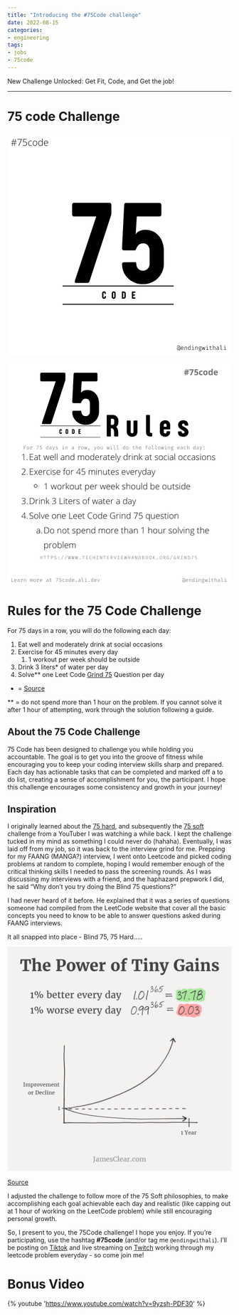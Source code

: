 ```yaml
---
title: "Introducing the #75Code challenge"
date: 2022-08-15
categories:
- engineering
tags:
- jobs
- 75code
---
```


New Challenge Unlocked: Get Fit, Code, and Get the job! 

---


# 75 code Challenge

![1.png](/assets/images/posts/2022-08-15/1.png)

![Rules of the 75 Code Challenge](/assets/images/posts/2022-08-15/2.png)

# Rules for the 75 Code Challenge
For 75 days in a row, you will do the following each day:

1. Eat well and moderately drink at social occasions
2. Exercise for 45 minutes every day
    1. 1 workout per week should be outside
3. Drink 3 liters* of water per day
4. Solve** one Leet Code [Grind 75](https://www.techinterviewhandbook.org/grind75) Question per day

* = [Source](http://mayoclinic.org/healthy-lifestyle/nutrition-and-healthy-eating/in-depth/water/art-20044256#:~:text=The%20U.S.%20National%20Academies%20of,fluids%20a%20day%20for%20women)

** = do not spend more than 1 hour on the problem. If you cannot solve it after 1 hour of attempting, work through the solution following a guide.

## About the  75 Code Challenge

75 Code has been designed to challenge you while holding you accountable. The goal is to get you into the groove of fitness while encouraging you to keep your coding interview skills sharp and prepared. Each day has actionable tasks that can be completed and marked off a to do list, creating a sense of accomplishment for you, the participant. I hope this challenge encourages some consistency and growth in your journey!

## Inspiration

I originally learned about the [75 hard](https://andyfrisella.com/pages/75hard-info), and subsequently the [75 soft](https://kimandkalee.com/health/75-soft-challenge/) challenge from a YouTuber I was watching a while back. I kept the challenge tucked in my mind as something I could never do (hahaha). Eventually, I was laid off from my job, so it was back to the interview grind for me. Prepping for my FAANG (MANGA?) interview, I went onto Leetcode and picked coding problems at random to complete, hoping I would remember enough of the critical thinking skills I needed to pass the screening rounds. As I was discussing my interviews with a friend, and the haphazard prepwork I did, he said “Why don’t you try doing the Blind 75 questions?”

I had never heard of it before. He explained that it was a series of questions someone had compiled from the LeetCode website that cover all the basic concepts you need to know to be able to answer questions asked during FAANG interviews.   

It all snapped into place - Blind 75, 75 Hard…..

![1 Percent better everyday is good](/assets/images/posts/2022-08-15/tiny-gains-graph.jpeg)

[Source](https://jamesclear.com/continuous-improvement)

I adjusted the challenge to follow more of the 75 Soft philosophies, to make accomplishing each goal achievable each day and realistic (like capping out at 1 hour of working on the LeetCode problem) while still encouraging personal growth.

So, I present to you, the 75Code challenge! I hope you enjoy. If you’re participating, use the hashtag **#75code** (and/or tag me `@endingwithali`).  I’ll be posting on [Tiktok](tiktok.com/@endingwithali) and live streaming on [Twitch](live.ali.dev) working through my leetcode problem everyday - so come join me!


# Bonus Video 
{% youtube 'https://www.youtube.com/watch?v=9yzsh-PDF30' %}